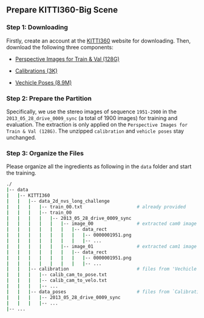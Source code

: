 ## Prepare KITTI360-Big Scene

### Step 1: Downloading

Firstly, create an account at the [KITTI360](https://www.cvlibs.net/datasets/kitti-360/download.php) website for downloading. Then, download the following three components:

- [Perspective Images for Train & Val (128G)](https://s3.eu-central-1.amazonaws.com/avg-projects/KITTI-360/a1d81d9f7fc7195c937f9ad12e2a2c66441ecb4e/download_2d_perspective.zip)

- [Calibrations (3K)](https://s3.eu-central-1.amazonaws.com/avg-projects/KITTI-360/384509ed5413ccc81328cf8c55cc6af078b8c444/calibration.zip)

- [Vechicle Poses (8.9M)](https://s3.eu-central-1.amazonaws.com/avg-projects/KITTI-360/89a6bae3c8a6f789e12de4807fc1e8fdcf182cf4/data_poses.zip)

### Step 2: Prepare the Partition

Specifically, we use the stereo images of sequence `1951-2900` in the `2013_05_28_drive_0009_sync` (a total of 1900 images) for training and evaluation. The extraction is only applied on the `Perspective Images for Train & Val (128G)`. The unzipped `calibration` and `vehicle poses` stay unchanged. 

### Step 3: Organize the Files

Please organize all the ingredients as following in the `data` folder and start the training. 
```bash
./
|-- data
|   |-- KITTI360
|   |   |-- data_2d_nvs_long_challenge
|   |   |   |-- train_00.txt                    # already provided
|   |   |   |-- train_00
|   |   |   |   |-- 2013_05_28_drive_0009_sync
|   |   |   |   |   |-- image_00                # extracted cam0 image sequence
|   |   |   |   |   |   |-- data_rect           
|   |   |   |   |   |   |   |-- 0000001951.png
|   |   |   |   |   |   |   |-- ...
|   |   |   |   |   |-- image_01                # extracted cam1 image sequence
|   |   |   |   |   |   |-- data_rect           
|   |   |   |   |   |   |   |-- 0000001951.png
|   |   |   |   |   |   |   |-- ...
|   |   |-- calibration                         # files from 'Vechicle Poses (8.9M)'
|   |   |   |-- calib_cam_to_pose.txt
|   |   |   |-- calib_cam_to_velo.txt
|   |   |   |-- ...
|   |   |-- data_poses                          # files from `Calibrations (3K)`
|   |   |   |-- 2013_05_28_drive_0009_sync
|   |   |   |-- ...
|-- ...
```